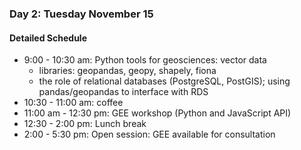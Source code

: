 ### Day 2: Tuesday November 15

#### Detailed Schedule

* 9:00 - 10:30 am: Python tools for geosciences: vector data
   * libraries: geopandas, geopy, shapely, fiona
   * the role of relational databases (PostgreSQL, PostGIS); using pandas/geopandas to interface with RDS
* 10:30 - 11:00 am: coffee
* 11:00 am - 12:30 pm: GEE workshop (Python and JavaScript API)
* 12:30 - 2:00 pm: Lunch break 
* 2:00 - 5:30 pm: Open session: GEE available for consultation 